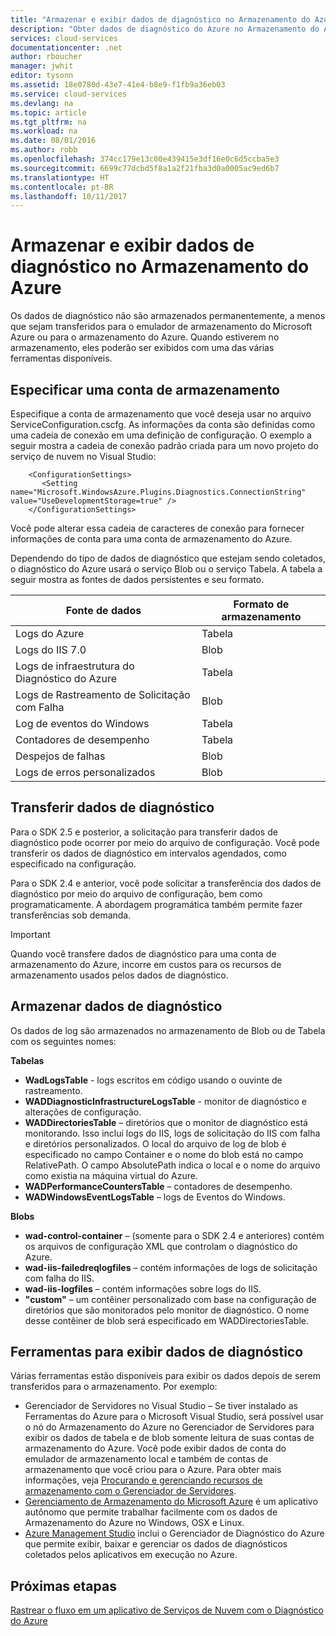 ```yaml
---
title: "Armazenar e exibir dados de diagnóstico no Armazenamento do Azure | Microsoft Docs"
description: "Obter dados de diagnóstico do Azure no Armazenamento do Azure e exibi-los"
services: cloud-services
documentationcenter: .net
author: rboucher
manager: jwhit
editor: tysonn
ms.assetid: 18e0780d-43e7-41e4-b8e9-f1fb9a36eb03
ms.service: cloud-services
ms.devlang: na
ms.topic: article
ms.tgt_pltfrm: na
ms.workload: na
ms.date: 08/01/2016
ms.author: robb
ms.openlocfilehash: 374cc179e13c00e439415e3df16e0c6d5ccba5e3
ms.sourcegitcommit: 6699c77dcbd5f8a1a2f21fba3d0a0005ac9ed6b7
ms.translationtype: HT
ms.contentlocale: pt-BR
ms.lasthandoff: 10/11/2017
---
```

# <a name="store-and-view-diagnostic-data-in-azure-storage"></a>Armazenar e exibir dados de diagnóstico no Armazenamento do Azure
Os dados de diagnóstico não são armazenados permanentemente, a menos que sejam transferidos para o emulador de armazenamento do Microsoft Azure ou para o armazenamento do Azure. Quando estiverem no armazenamento, eles poderão ser exibidos com uma das várias ferramentas disponíveis.

## <a name="specify-a-storage-account"></a>Especificar uma conta de armazenamento
Especifique a conta de armazenamento que você deseja usar no arquivo ServiceConfiguration.cscfg. As informações da conta são definidas como uma cadeia de conexão em uma definição de configuração. O exemplo a seguir mostra a cadeia de conexão padrão criada para um novo projeto do serviço de nuvem no Visual Studio:

```
    <ConfigurationSettings>
       <Setting name="Microsoft.WindowsAzure.Plugins.Diagnostics.ConnectionString" value="UseDevelopmentStorage=true" />
    </ConfigurationSettings>
```

Você pode alterar essa cadeia de caracteres de conexão para fornecer informações de conta para uma conta de armazenamento do Azure.

Dependendo do tipo de dados de diagnóstico que estejam sendo coletados, o diagnóstico do Azure usará o serviço Blob ou o serviço Tabela. A tabela a seguir mostra as fontes de dados persistentes e seu formato.

| Fonte de dados | Formato de armazenamento |
| --- | --- |
| Logs do Azure |Tabela |
| Logs do IIS 7.0 |Blob |
| Logs de infraestrutura do Diagnóstico do Azure |Tabela |
| Logs de Rastreamento de Solicitação com Falha |Blob |
| Log de eventos do Windows |Tabela |
| Contadores de desempenho |Tabela |
| Despejos de falhas |Blob |
| Logs de erros personalizados |Blob |

## <a name="transfer-diagnostic-data"></a>Transferir dados de diagnóstico
Para o SDK 2.5 e posterior, a solicitação para transferir dados de diagnóstico pode ocorrer por meio do arquivo de configuração. Você pode transferir os dados de diagnóstico em intervalos agendados, como especificado na configuração.

Para o SDK 2.4 e anterior, você pode solicitar a transferência dos dados de diagnóstico por meio do arquivo de configuração, bem como programaticamente. A abordagem programática também permite fazer transferências sob demanda.

> [!IMPORTANT]
> Quando você transfere dados de diagnóstico para uma conta de armazenamento do Azure, incorre em custos para os recursos de armazenamento usados pelos dados de diagnóstico.
> 
> 

## <a name="store-diagnostic-data"></a>Armazenar dados de diagnóstico
Os dados de log são armazenados no armazenamento de Blob ou de Tabela com os seguintes nomes:

**Tabelas**

* **WadLogsTable** - logs escritos em código usando o ouvinte de rastreamento.
* **WADDiagnosticInfrastructureLogsTable** - monitor de diagnóstico e alterações de configuração.
* **WADDirectoriesTable** – diretórios que o monitor de diagnóstico está monitorando.  Isso inclui logs do IIS, logs de solicitação do IIS com falha e diretórios personalizados.  O local do arquivo de log de blob é especificado no campo Container e o nome do blob está no campo RelativePath.  O campo AbsolutePath indica o local e o nome do arquivo como existia na máquina virtual do Azure.
* **WADPerformanceCountersTable** – contadores de desempenho.
* **WADWindowsEventLogsTable** – logs de Eventos do Windows.

**Blobs**

* **wad-control-container** – (somente para o SDK 2.4 e anteriores) contém os arquivos de configuração XML que controlam o diagnóstico do Azure.
* **wad-iis-failedreqlogfiles** – contém informações de logs de solicitação com falha do IIS.
* **wad-iis-logfiles** – contém informações sobre logs do IIS.
* **"custom"** – um contêiner personalizado com base na configuração de diretórios que são monitorados pelo monitor de diagnóstico.  O nome desse contêiner de blob será especificado em WADDirectoriesTable.

## <a name="tools-to-view-diagnostic-data"></a>Ferramentas para exibir dados de diagnóstico
Várias ferramentas estão disponíveis para exibir os dados depois de serem transferidos para o armazenamento. Por exemplo:

* Gerenciador de Servidores no Visual Studio – Se tiver instalado as Ferramentas do Azure para o Microsoft Visual Studio, será possível usar o nó do Armazenamento do Azure no Gerenciador de Servidores para exibir os dados de tabela e de blob somente leitura de suas contas de armazenamento do Azure. Você pode exibir dados de conta do emulador de armazenamento local e também de contas de armazenamento que você criou para o Azure. Para obter mais informações, veja [Procurando e gerenciando recursos de armazenamento com o Gerenciador de Servidores](../vs-azure-tools-storage-resources-server-explorer-browse-manage.md).
* [Gerenciamento de Armazenamento do Microsoft Azure](../vs-azure-tools-storage-manage-with-storage-explorer.md) é um aplicativo autônomo que permite trabalhar facilmente com os dados de Armazenamento do Azure no Windows, OSX e Linux.
* [Azure Management Studio](http://www.cerebrata.com/products/azure-management-studio/introduction) inclui o Gerenciador de Diagnóstico do Azure que permite exibir, baixar e gerenciar os dados de diagnósticos coletados pelos aplicativos em execução no Azure.

## <a name="next-steps"></a>Próximas etapas
[Rastrear o fluxo em um aplicativo de Serviços de Nuvem com o Diagnóstico do Azure](cloud-services-dotnet-diagnostics-trace-flow.md)

